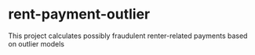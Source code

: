 # rent-payment-outlier
This project calculates possibly fraudulent renter-related payments based on outlier models
